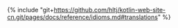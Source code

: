{% include "git+https://github.com/hltj/kotlin-web-site-cn.git/pages/docs/reference/idioms.md#translations" %}

